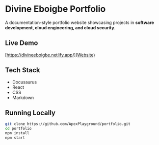 # Divine Eboigbe Portfolio

A documentation-style portfolio website showcasing projects in **software development, cloud engineering, and cloud security**.

## Live Demo

[https://divineeboigbe.netlify.app/](Website)

## Tech Stack

- Docusaurus
- React
- CSS
- Markdown

## Running Locally

```bash
git clone https://github.com/ApexPlayground/portfolio.git
cd portfolio
npm install
npm start
```
